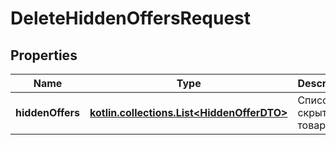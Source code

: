 
# DeleteHiddenOffersRequest

## Properties
| Name | Type | Description | Notes |
| ------------ | ------------- | ------------- | ------------- |
| **hiddenOffers** | [**kotlin.collections.List&lt;HiddenOfferDTO&gt;**](HiddenOfferDTO.md) | Список скрытых товаров.  |  |




